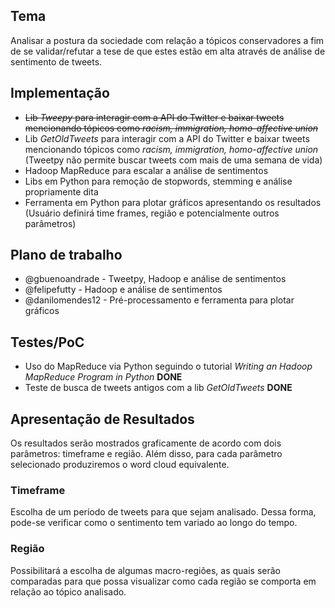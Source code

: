 ## Tema

Analisar a postura da sociedade com relação a tópicos conservadores a fim de se validar/refutar a tese de que estes estão em alta através de análise de sentimento de tweets.

## Implementação

* ~~Lib *Tweepy* para interagir com a API do Twitter e baixar tweets mencionando tópicos como *racism, immigration, homo-affective union*~~
* Lib *GetOldTweets* para interagir com a API do Twitter e baixar tweets mencionando tópicos como *racism, immigration, homo-affective union* (Tweetpy não permite buscar tweets com mais de uma semana de vida)
* Hadoop MapReduce para escalar a análise de sentimentos
* Libs em Python para remoção de stopwords, stemming e análise propriamente dita
* Ferramenta em Python para plotar gráficos apresentando os resultados (Usuário definirá time frames, região e potencialmente outros parâmetros)

## Plano de trabalho
* @gbuenoandrade - Tweetpy, Hadoop e análise de sentimentos
* @felipefutty - Hadoop e análise de sentimentos
* @danilomendes12 - Pré-processamento e ferramenta para plotar gráficos

## Testes/PoC
* Uso do MapReduce via Python seguindo o tutorial *Writing an Hadoop MapReduce Program in Python* **DONE**
* Teste de busca de tweets antigos com a lib *GetOldTweets* **DONE**

## Apresentação de Resultados

Os resultados serão mostrados graficamente de acordo com dois parâmetros: timeframe e região. Além disso, para cada parâmetro selecionado produziremos o word cloud equivalente.
 
### Timeframe

Escolha de um período de tweets para que sejam analisado. Dessa forma, pode-se verificar como o sentimento tem variado ao longo do tempo. 

### Região

Possibilitará a escolha de algumas macro-regiões, as quais serão comparadas para que possa visualizar como cada região se comporta em relação ao tópico analisado.
